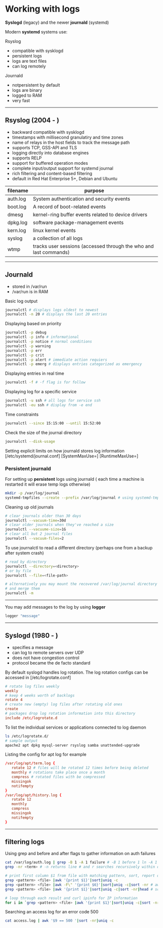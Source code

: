 # Working with logs

**Syslogd** (legacy) and the newer **journald** (systemd)

Modern **systemd** systems use:

Rsyslog

- compatible with sysklogd
- persistent logs
- logs are text files
- can log remotely

Journald

- notpersistent by default
- logs are binary
- logged to RAM
- very fast

---

## Rsyslog (2004 - )

- backward compatible with sysklogd
- timestamps with millisecond granulatiry and time zones
- name of relays in the host fields to track the message path
- supports TCP, GSS-API and TLS
- logging directly into database engines
- supports RELP
- support for buffered operation modes
- complete input/output support for systemd journal
- rich filtering and content-based filtering
- default in Red Hat Enterprise 5+, Debian and Ubuntu

| filename | purpose                                                           |
|----------|-------------------------------------------------------------------|
| auth.log | System authentication and security events                         |
| boot.log | A record of boot-related events                                   |
| dmesg    | kernel-ring buffer events related to device drivers               |
| dpkg.log | software package-management events                                |
| kern.log | linux kernel events                                               |
| syslog   | a collection of all logs                                          |
| wtmp     | tracks user sessions (accessed through the who and last commands) |

---

## Journald

- stored in /var/run
- /var/run is in RAM

Basic log output

```sh
journalctl # displays logs oldest to newest
journalctl -n 20 # displays the last 20 entries
```

Displaying based on priority

```sh
journalctl -p debug
journalctl -p info # informational
journalctl -p notice # normal conditions
journalctl -p warning
journalctl -p err
journalctl -p crit
journalctl -p alert # immediate action requiers
journalctl -p emerg # displays entries categorized as emergency
```

Displaying entries in real time

```sh
journalctl -f # -f flag is for follow
```

Displaying log for a specific service

```sh
journalctl -u ssh # all logs for service ssh
journalctl -eu ssh # display from -e end
```

Time constraints

```sh
journalctl --since 15:15:00 --until 15:52:00
```

Check the size of the journal directory

```sh
journalctl --disk-usage
```

Setting explicit limits on how journald stores log information [/etc/systemd/journal.conf] [SystemMaxUse=] [RuntimeMaxUse=]

### Persistent journald

For setting up **persistent** logs using journald ( each time a machine is restarted it will erase temp logs otherwise)  

```sh
mkdir -p /var/log/journal
systemd-tmpfiles --create --prefix /var/log/journal # using systemd-tmpfiles to direct log traffic
```

Cleaning up old journals

```sh
# clear journals older than 30 days
journalctl --vacuum-time=30d
# clear older journals when they've reached a size
journalctl --vacuume-size=1G
# clear all but 2 journal files
journalctl --vacuum-files=2
```

To use journalctl to read a different directory (perhaps one from a backup after system crash)

```sh
# read by directory
journalctl --directory=<directory>
# or by file
journalctl --file=<file-path>

# alternatively you may mount the recovered /var/log/journal directory on top of existing
# and merge them
journalctl -m
```

---

You may add messages to the log by using **logger**

```sh
logger "message"
```

---

## Syslogd (1980 - )

- specifies a message
- can log to remote servers over UDP
- does not have congestion control
- protocol became the de facto standard

By default syslogd handles log rotation. The log rotation configs can be accessed in [/etc/logrotate.conf]

```conf
# rotate log files weekly
weekly
# keep 4 weeks worth of backlogs
rotate 4
# create new (empty) log files after rotating old ones
create
# packages drop log rotation information into this directory
include /etc/logrotate.d
```

To list the individual services or applications connected to log daemon

```sh
ls /etc/logrotate.d/
# sample output
apache2 apt dpkg mysql-server rsyslog samba unattended-upgrade
```

Listing the config for apt log for example

```conf
/var/log/apt/term.log {
   rotate 12 # files will be rotated 12 times before being deleted
   monthly # rotations take place once a month
   compress # rotated files with be compressed
   missingok
   notifempty
}
/var/log/apt/history.log {
   rotate 12
   monthly
   compress
   missingok
   notifempty
}
```

---

## filtering logs

Using grep and before and after flags to gather information on auth failures

```sh
cat /var/log/auth.log | grep -B 1 -A 1 failure # -B 1 before 1 ln -A 1 after 1 ln
grep -nr <term> # -n returns line # and r searches recursively within directory
```

```sh
# print first column $1 from file with matching pattern, sort, report or omit repeated lines and count the occurrences
grep <pattern> <file> |awk '{print $1}'|sort|uniq -c
grep <pattern> <file> |awk -F\" '{print $6}'|sort|uniq -c|sort -nr # awk -F to define the field separator
grep <pattern> <file> |awk '{print $1}'|sort|uniq -c|sort -nr|head # sort -nr -n numeric sort, -r reverse, head is first part of file

# loop through each result and curl ipinfo for IP information
for i in `grep <pattern> <file> |awk '{print $1}'|sort|uniq -c|sort -nr|head|awk '{print $2}'`;do curl -s ipinfo.io/$i;done
```

Searching an access log for an error code 500

```sh
cat access.log | awk '$9 == 500 '|sort -nr|uniq -c
```

